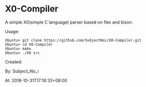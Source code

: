 # X0-Compiler

A simple X0(simple C language) parser based on flex and bison.

Usage:

```
Ubuntu> git clone https://github.com/SubjectNoi/X0-Compiler.git
Ubuntu> cd X0-Compiler
Ubuntu> make
Ubuntu> ./X0 src
```

Created:

By: Subject_No_i

At: 2018-10-31T17:16:33+08:00
